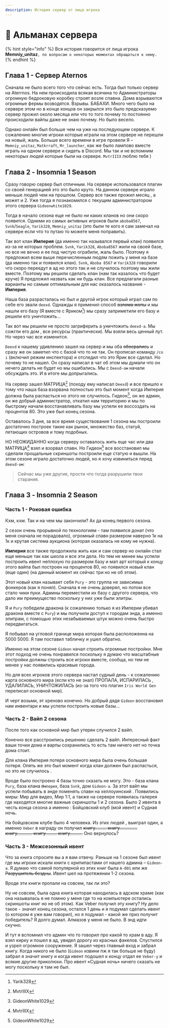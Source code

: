 ```yaml
---
description: История сервер от лица игрока
---
```


# 📙 Альманах сервера

{% hint style="info" %}
Вся история говорится от лица игрока **Memniy\_unitaz**`, по вопросам о некоторых моментах обращаться к нему.`
{% endhint %}

## Глава 1 - Сервер Aternos

Сначала не было всего того что сейчас есть. Тогда был только сервер на Aterrnos. На нем происходила всякая всячина то Администраторы огромную бедроковую коробку строят возле спавна. Дома взрываются огромные фермы возводятся. Взрывы. БАБАХИ. Много чего было на сервере этом но в конце концов он закрылся это было предсказуемо сервер прожил около месяца или что то того почему то постоянно происходили вайпы даже не знаю почему. Но было весело.&#x20;

Однако онлайн был больше чем на уже на последующем сервере. К сожалению многие игроки которые играли на этом сервере не перешли на новый, жаль. Больше всего времени в игре провели Я – `Memniy_unitaz`, `Matkrraft`, `Mr_launcher`, как же было лампово вместе играть на одном сервере и сидеть в Discord. Мы так и не вспомним некоторых людей которые были на сервере. `MvtrIIIX` люблю тебя )

## Глава 2 - Insomnia 1 Season

Сразу говорю сервер был отличным. На сервере использовался плагин со своей генерацией это это было круто. На данном сервере играло меньше людей чем на прошлом. Сервер все также прожил месяц , а может и 2. Уже тогда я познакомился с текущим администратором этого сервера `Gideonwhite1029`.&#x20;

Тогда в начало сезона еще не было ни каких кланов но они скоро появится. Одними из самых активных игроков были `aboba8567`, `Svnk`/`Seagle`, `Yarik328`, `Memniy_unitaz` (это были те кого я сам замечал на сервере если что то путаю то можете меня поправить).&#x20;

Так вот клан **Империя** (да именно так назывался первый клан) появился из-за не которых проблем. `Svnk`, `Yarik328`, `Aboba8567` жили на своей базе, но все не вечно и ее под чистую ограбили, жаль было. Поэтому я предложил всем выше перечисленным людям пожить у меня на базе (да именно так и появился клан). `Svnk`, `Aboba 8567` и `Yarik328` говорили что скоро переедут в ад но этого так и не случилось поэтому мы жили вместе. Поэтому мы решили сделать клан (нам так казалось что будет круче) Я предложил назвать как ни будь клан. Все предлагали разные варианты но самым оптимальным для нас оказалось название - **Империя**.&#x20;

Наша база разрасталась но был и другой игрок который играл сам по себе его звали `deexd`. Однажды я применил способ ~~взлома жопы~~ и мы нашли его базу (Я вместе с Яриком[^1]) мы сразу заприметили его базу и решили его уничтожить...

Так вот мы решили не просто загриферить а уничтожить `deexd-a`. Мы сожгли его дом , все ресурсы (практически). Мы взяли весь ценный лут. Но через час все изменится.&#x20;

`Deexd` к нашему удивлению зашел на сервер и мы оба ~~обосрались~~ и сразу же он заметил что с базой что то не так. Он прописал команду `/co i` (включил режим инспектора) и отследил что это Ярик все сделал. Но почему то не нашел. Он сразу написал в чат об этом мы думали что он нечего делать не будет но мы ошибались. Мы с `Deexd-ом` начали обсуждать это. И в итоге мы допрыгались.&#x20;

На сервер зашел МАТРИЦА[^2] (походу ему написал `Deexd`) и все пришло к тому что наша база взорвана полностью это был момент когда Империя должна была распасться но этого не случилось. Гидеон[^3], он же админ, он же добрый администратор, откатил нам территорию и мы по быстрому начали восстанавливать базу мы успели ее воссоздать на процентов 80. Это уже был конец сезона.&#x20;

Оставалось 3 дня, за все время существования 1 сезона мы построили достаточно построек такие как рынок, множество баз, статуй, летающих островов и тому подобных.&#x20;

НО НЕОЖИДАННО когда серверу оставалось жить еще час или два МАТРИЦА[^4] взял и взорвал спавн. Но Гидеон[^5] все восстановил мы сделали прощальные скриншоты построили еще статую и вышли. На этом сезоне играло достаточно людей, но я хочу извиниться перед `deexd-ом`:

> Сейчас мы уже другие, прости что тогда разрушили твои старания.

## Глава 3 - Insomnia 2 Season

### Часть 1 - Роковая ошибка

Кхм, кхм. Так и на чем мы закончили? Ах да конец первого сезона.&#x20;

2 сезон очень прорывной по технологиям - там появился донат (что меня сначала не порадовало), огромный спавн размером наверно 1к на 1к и крутая система аукциона (которая оказалась не кому не нужна).&#x20;

**Империя** все также продолжила жить как и сам сервер но онлайн стал еще меньше так как школа и все эти дела. Но тем не менее мы успели построить ивент неплохую по размером базу и мап арт который к концу этого вайпа был построен на процентов 80, но появился новый клан (еще один) (на данный момент их сейчас три но не об этом).&#x20;

Этот новый клан называет себя `Pury` - это группа не зависимых фонкеров (как я понял). Сначала я не очень доверял, но потом все стало чики пуки. Админы переместили их базу с другого сервера, что дало им преимущество поскольку у них уже были элитры.&#x20;

Я и `Pury` победили дракона (к сожалению только я из Империи убивал дракона вместе с `Pury`) и мы получили доступ к городам энда, а именно элитрам, с помощью этих незабываемых штук можно очень быстро передвигаться.

Я побывал на угловой границе мира которая была расположенна на 5000 5000. Я там поставил табличку и ушел обратно.

Именно на этом сезоне `Gideon` начал строить огромные постройки. Мне этот подход не очень понравился поскольку я думаю что масштабные постройки должны строить все игроки вместе, сообща, но тем не менее у нас появились красивые города.

Но для всех игроков этого сервера настал судный день - к сожалению карта основного мира (если кто не знал) ПРОПАЛА, ИСПАРИЛАСЬ , УДАЛИЛАСЬ, УНИЧТОЖИЛАСЬ (из-за того что плагин `Iris World Gen` переписал основной мир).&#x20;

И черт возьми, эт хреново конечно. Но добрый дядя `Gideon` восстановил нам инвентари и мы успели построить новые базы...

### Часть 2 - Вайп 2 сезона

После того как основной мир был утерян случился 2 вайп.&#x20;

Конечно все расстроились решению сделать 2 вайп. Интересный факт ваши точки дома и варпы сохранились то есть там ничего нет но точка дома стоит.&#x20;

Для клана Империя потеря основного мира была очень большая потеря. Опять же это был момент когда клан должен был распасться, но это не случилось .&#x20;

Вроде было построено 4 базы точно сказать не могу. Это - база клана `Pury`, база клана `Империя`, база `Svnk`, дом `Gideon-a`. За этот вайп мы успели побывать в энде поменять спавн на хеллоуинский . Появились миры: Мир для видео, Мир 1:1, а также на сервере появилась галерея где находятся многие важные скриншоты 1 и 2 сезона. Было 2 ивента в честь конца сезона а именно : Бойцовский клуб (мой ивент) и Судная ночь.&#x20;

На бойцовском клубе было 4 человека. Из этих людей , выиграл один, а именно `Veber` в награду он получил ~~книгу......... книгу.............. книгу............ книгу......... книгу..........~~ Оно вернулось?

### Часть 3 - Межсезонный ивент

Что за книга спросите вы а я вам отвечу. Раньше на 1 сезоне был ивент где мы игроки искали книги с крипипастами от нашего админа – `Gideon-а`. Я думаю что самой популярной из этих книг была `А-001` или же ~~Разрушитель бездны~~. Ивент шел на протяжении 1-2 сезона.

Вроде эти книги пропали на совсем, так ли это?&#x20;

Ну не совсем, была одна книга которая находилась в адском храме (как она называлась я не помню у меня где то на компьютере остались скриншоты книг но не об этом). Как Veber получил эту книгу? Ну дело такое - значит конец сезона, остался 1 день и я подумал сделать ивент (о котором я уже вам говорил), но я подумал - какой же приз получит победитель? Я долго думал. Алмазов у меня не было. В энд идти скучно.&#x20;

И тут я вспомнил что админ что то говорил про какой то храм в аду. Я взял кирку и пошел в ад, увидел дорогу из красных факелов. Спустился и узрел огромное сооружение. Я зашел через главный вход и забрал книгу. Когда никого не было (`Gideon` извини пж я так больше не буду) забрал я значит книгу и когда ивент подошел к концу отдал ее `Veber-у` и всякие другие приколюхи. Про ивент «Судная ночь» ничего сказать не могу поскольку я там не был.

[^1]: Yarik328

[^2]: MvtrIIIX

[^3]: GideonWhite1029

[^4]: MvtrIIIX

[^5]: GideonWhite1029
